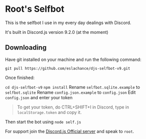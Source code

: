 # Root's Selfbot

This is the selfbot I use in my every day dealings with Discord. 

It's built in Discord.js version 9.2.0 (at the moment)

## Downloading

Have git installed on your machine and run the following command:

`git pull https://github.com/eslachance/djs-selfbot-v9.git`

Once finished: 

`cd djs-selfbot-v9`
`npm install`
Rename `selfbot.sqlite.example` to `selfbot.sqlite`
Rename `config.json.example` to `config.json`
Edit `config.json` and enter your token

> To get your token, do CTRL+SHIFT+I in Discord, type in `localStorage.token` and copy it.

Then start the bot using
`node self.js`

For support join the [Discord.js Official server](https://discord.gg/bRCvFy9) and speak to `root`.